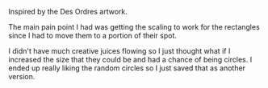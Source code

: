 Inspired by the Des Ordres artwork.

The main pain point I had was getting the scaling to 
work for the rectangles since I had to move them to a 
portion of their spot.

I didn't have much creative juices flowing so I just 
thought what if I increased the size that they could 
be and had a chance of being circles. I ended up 
really liking the random circles so I just saved that 
as another version.
